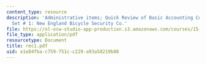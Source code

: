 ```yaml
---
content_type: resource
description: 'Administrative items; Quick Review of Basic Accounting Concepts; Problem
  Set # 1: New England Bicycle Security Co.'
file: https://ol-ocw-studio-app-production.s3.amazonaws.com/courses/15-515-financial-accounting-fall-2003/e1e84fbac759751cc229a93a58219b88_rec1.pdf
file_type: application/pdf
resourcetype: Document
title: rec1.pdf
uid: e1e84fba-c759-751c-c229-a93a58219b88
---
```


